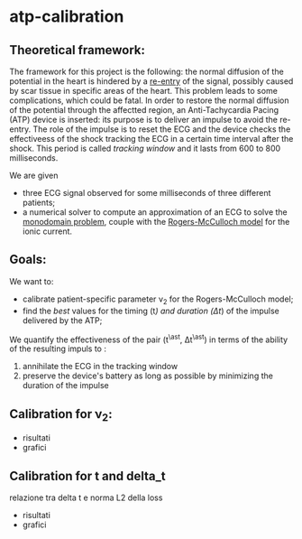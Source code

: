 # atp-calibration

## Theoretical framework:
The framework for this project is the following: the normal diffusion of the potential in the heart is hindered by a [re-entry](https://www.youtube.com/watch?v=yLI4yj1TZhc) of the signal, possibly caused by scar tissue in specific areas of the heart. This problem leads to some complications, which could be fatal. In order to restore the normal diffusion of the potential through the affectted region, an Anti-Tachycardia Pacing (ATP) device is inserted: its purpose is to deliver an impulse to avoid the re-entry. The role of the impulse is to reset the ECG and the device checks the effectiveess of the shock tracking the ECG in a certain time interval after the shock. This period is called *tracking window* and it lasts from 600 to 800 milliseconds.

We are given 
* three ECG signal observed for some milliseconds of three different patients;
* a numerical solver to compute an approximation of an ECG to solve the [monodomain problem](https://en.wikipedia.org/wiki/Monodomain_model), couple with the [Rogers-McCulloch model](https://ieeexplore.ieee.org/document/310090?reload=true) for the ionic current.

## Goals:
We want to:
* calibrate patient-specific parameter ν<sub>2</sub> for the Rogers-McCulloch model;
* find the *best* values for the timing (t<sup>*</sup>) and duration (Δt<sup>*</sup>) of the impulse delivered by the ATP;  

We quantify the effectiveness of the pair (t<sup>\ast</sup>, Δt<sup>\ast</sup>) in terms of the ability of the resulting impuls to :
1. annihilate the ECG in the tracking window 
2. preserve the device's battery as long as possible by minimizing the duration of the impulse 


## Calibration for ν<sub>2</sub>:

+ risultati
+ grafici

## Calibration for t and delta_t
relazione tra delta t e norma L2 della loss 

+ risultati 
+ grafici

# 
